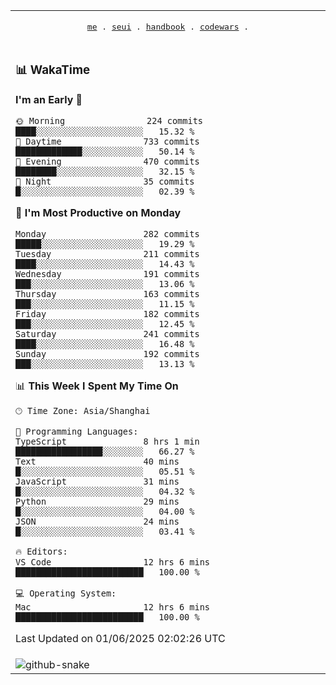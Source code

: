 
<div align="center">

<table>
<tr><td>
  <p align="center">
  <samp>
    <a href="https://github.com/SeaMmMm/SeaMmMm">me</a> .
    <a href="https://github.com/SeaMmMm/se-element">seui</a> .
    <a href="https://github.com/SeaMmMm/HandBook">handbook</a> .
    <a href="https://github.com/SeaMmMm/codeWars">codewars</a> .
  </samp>
    </p>
</td></tr>

<tr><td>

### 📊 WakaTime

<!--START_SECTION:waka-->
**I'm an Early 🐤** 

```text
🌞 Morning                224 commits         ████░░░░░░░░░░░░░░░░░░░░░   15.32 % 
🌆 Daytime                733 commits         █████████████░░░░░░░░░░░░   50.14 % 
🌃 Evening                470 commits         ████████░░░░░░░░░░░░░░░░░   32.15 % 
🌙 Night                  35 commits          █░░░░░░░░░░░░░░░░░░░░░░░░   02.39 % 
```
📅 **I'm Most Productive on Monday** 

```text
Monday                   282 commits         █████░░░░░░░░░░░░░░░░░░░░   19.29 % 
Tuesday                  211 commits         ████░░░░░░░░░░░░░░░░░░░░░   14.43 % 
Wednesday                191 commits         ███░░░░░░░░░░░░░░░░░░░░░░   13.06 % 
Thursday                 163 commits         ███░░░░░░░░░░░░░░░░░░░░░░   11.15 % 
Friday                   182 commits         ███░░░░░░░░░░░░░░░░░░░░░░   12.45 % 
Saturday                 241 commits         ████░░░░░░░░░░░░░░░░░░░░░   16.48 % 
Sunday                   192 commits         ███░░░░░░░░░░░░░░░░░░░░░░   13.13 % 
```


📊 **This Week I Spent My Time On** 

```text
🕑︎ Time Zone: Asia/Shanghai

💬 Programming Languages: 
TypeScript               8 hrs 1 min         █████████████████░░░░░░░░   66.27 % 
Text                     40 mins             █░░░░░░░░░░░░░░░░░░░░░░░░   05.51 % 
JavaScript               31 mins             █░░░░░░░░░░░░░░░░░░░░░░░░   04.32 % 
Python                   29 mins             █░░░░░░░░░░░░░░░░░░░░░░░░   04.00 % 
JSON                     24 mins             █░░░░░░░░░░░░░░░░░░░░░░░░   03.41 % 

🔥 Editors: 
VS Code                  12 hrs 6 mins       █████████████████████████   100.00 % 

💻 Operating System: 
Mac                      12 hrs 6 mins       █████████████████████████   100.00 % 
```


 Last Updated on 01/06/2025 02:02:26 UTC
<!--END_SECTION:waka-->
</td></tr>

<tr><td>
  <img alt="github-snake" src="profile-snake-contrib/github-user-contribution.svg"/>
</td></tr>

</table>
